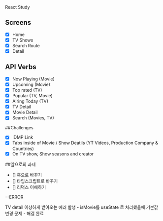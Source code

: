 React Study

## Screens

- [x] Home
- [x] TV Shows
- [x] Search Route
- [x] Detail

## API Verbs

- [x] Now Playing (Movie)
- [x] Upcoming (Movie)
- [x] Top rated (TV)
- [x] Popular (TV, Movie)
- [x] Airing Today (TV)
- [x] TV Detail
- [x] Movie Detail
- [x] Search (Movies, TV)

##Challenges

- [x] IDMP Link
- [x] Tabs inside of Movie / Show Deatils (YT Videos, Production Company & Countries)
- [x] On TV show, Show seasons and creator

##앞으로의 과제

- [] 훅으로 바꾸기
- [] 타입스크립트로 바꾸기
- [] 리덕스 이해하기

--ERROR

TV detail 이상하게 받아오는 에러 발생 - isMovie를 useState 로 처리했을때 기본값 변경 문제 - 해결 완료
